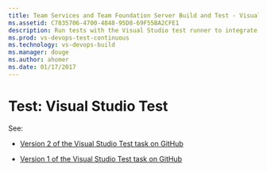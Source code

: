 ```yaml
---
title: Team Services and Team Foundation Server Build and Test - Visual Studio Test step
ms.assetid: C7835706-4700-4848-95D8-69F55BA2CFE1
description: Run tests with the Visual Studio test runner to integrate cloud-based load tests into your build and release pipelines 
ms.prod: vs-devops-test-continuous
ms.technology: vs-devops-build
ms.manager: douge
ms.author: ahomer
ms.date: 01/17/2017
---
```


# Test: Visual Studio Test

See:

* [Version 2 of the Visual Studio Test task on GitHub](https://github.com/Microsoft/vsts-tasks/blob/master/Tasks/VsTest/README.md)

* [Version 1 of the Visual Studio Test task on GitHub](https://github.com/Microsoft/vsts-tasks/blob/releases/m109/Tasks/VsTest/README.md)
